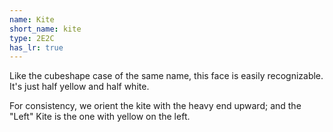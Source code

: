 ```yaml
---
name: Kite
short_name: kite
type: 2E2C
has_lr: true
---
```


Like the cubeshape case of the same name, this face is easily recognizable.  It's just half yellow and half white.

For consistency, we orient the kite with the heavy end upward; and the "Left" Kite is the one with yellow on the left.
